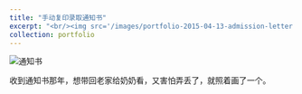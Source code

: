 ```yaml
---
title: "手动复印录取通知书"
excerpt: "<br/><img src='/images/portfolio-2015-04-13-admission-letter.JPG'>"
collection: portfolio
---
```


![通知书](https://sunqinxuan.github.io/images/portfolio-2015-04-13-admission-letter.JPG)


收到通知书那年，想带回老家给奶奶看，又害怕弄丢了，就照着画了一个。